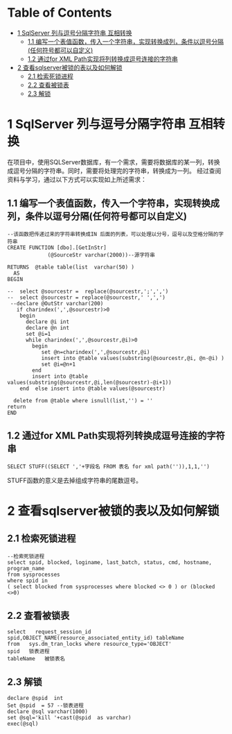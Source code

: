 # Table of Contents

* [1 SqlServer 列与逗号分隔字符串 互相转换](#1-sqlserver-列与逗号分隔字符串-互相转换)
  * [1.1 编写一个表值函数，传入一个字符串，实现转换成列，条件以逗号分隔(任何符号都可以自定义)](#11-编写一个表值函数，传入一个字符串，实现转换成列，条件以逗号分隔任何符号都可以自定义)
  * [1.2 通过for XML Path实现将列转换成逗号连接的字符串](#12-通过for-xml-path实现将列转换成逗号连接的字符串)
* [2 查看sqlserver被锁的表以及如何解锁](#2-查看sqlserver被锁的表以及如何解锁)
  * [2.1 检索死锁进程](#21-检索死锁进程)
  * [2.2 查看被锁表](#22-查看被锁表)
  * [2.3 解锁](#23-解锁)


# 1 SqlServer 列与逗号分隔字符串 互相转换

在项目中，使用SQLServer数据库，有一个需求，需要将数据库的某一列，转换成逗号分隔的字符串。同时，需要将处理完的字符串，转换成为一列。
经过查阅资料与学习，通过以下方式可以实现如上所述需求：

## 1.1 编写一个表值函数，传入一个字符串，实现转换成列，条件以逗号分隔(任何符号都可以自定义)
```
--该函数把传递过来的字符串转换成IN 后面的列表，可以处理以分号，逗号以及空格分隔的字符串  
CREATE FUNCTION [dbo].[GetInStr]   
             (@SourceStr varchar(2000))--源字符串  
  
RETURNS  @table table(list  varchar(50) )    
  AS    
BEGIN  
  
--  select @sourcestr =  replace(@sourcestr,';',',')      
--  select @sourcestr = replace(@sourcestr,' ',',')  
 --declare @OutStr varchar(200)    
   if charindex(',',@sourcestr)>0    
    begin  
      declare @i int  
      declare @n int  
      set @i=1  
      while charindex(',',@sourcestr,@i)>0  
        begin  
           set @n=charindex(',',@sourcestr,@i)  
           insert into @table values(substring(@sourcestr,@i, @n-@i) )  
           set @i=@n+1  
        end  
        insert into @table values(substring(@sourcestr,@i,len(@sourcestr)-@i+1))  
    end  else insert into @table values(@sourcestr)  
  
  delete from @table where isnull(list,'') = ''  
return  
END  
```
## 1.2 通过for XML Path实现将列转换成逗号连接的字符串

```
SELECT STUFF((SELECT ','+字段名 FROM 表名 for xml path('')),1,1,'')
```
STUFF函数的意义是去掉组成字符串的尾数逗号。

# 2 查看sqlserver被锁的表以及如何解锁

## 2.1 检索死锁进程
```
--检索死锁进程  
select spid, blocked, loginame, last_batch, status, cmd, hostname, program_name  
from sysprocesses  
where spid in  
( select blocked from sysprocesses where blocked <> 0 ) or (blocked <>0)  
```

## 2.2 查看被锁表

```
select   request_session_id   spid,OBJECT_NAME(resource_associated_entity_id) tableName   
from   sys.dm_tran_locks where resource_type='OBJECT'
spid   锁表进程 
tableName   被锁表名
```
## 2.3 解锁
```
declare @spid  int 
Set @spid  = 57 --锁表进程
declare @sql varchar(1000)
set @sql='kill '+cast(@spid  as varchar)
exec(@sql)
```
